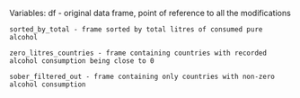 Variables:
    df - original data frame, point of reference to all the modifications

    sorted_by_total - frame sorted by total litres of consumed pure alcohol

    zero_litres_countries - frame containing countries with recorded alcohol consumption being close to 0

    sober_filtered_out - frame containing only countries with non-zero alcohol consumption
